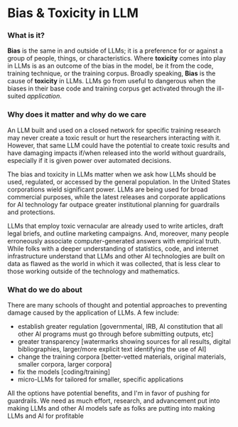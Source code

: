 # Bias & Toxicity in LLM

### What is it?

**Bias** is the same in and outside of LLMs; it is a preference for or against a group of people, things, or characteristics. Where **toxicity** comes into play in LLMs is as an outcome of the bias in the model, be it from the code, training technique, or the training corpus. Broadly speaking, **Bias** is the cause of **toxicity** in LLMs. LLMs go from useful to dangerous when the biases in their base code and training corpus get activated through the ill-suited *application*.

### Why does it matter and why do we care

An LLM built and used on a closed network for specific training research may never create a toxic result or hurt the researchers interacting with it. However, that same LLM could have the potential to create toxic results and have damaging impacts if/when released into the world without guardrails, especially if it is given power over automated decisions. 

The bias and toxicity in LLMs matter when we ask how LLMs should be used, regulated, or accessed by the general population. In the United States corporations wield significant power. LLMs are being used for broad commercial purposes, while the latest releases and corporate applications for AI technology far outpace greater institutional planning for guardrails and protections. 

LLMs that employ toxic vernacular are already used to write articles, draft legal briefs, and outline marketing campaigns. And, moreover, many people erroneously associate computer-generated answers with empirical truth. While folks with a deeper understanding of statistics, code, and internet infrastructure understand that LLMs and other AI technologies are built on data as flawed as the world in which it was collected, that is less clear to those working outside of the technology and mathematics.

### What do we do about

There are many schools of thought and potential approaches to preventing damage caused by the application of LLMs. A few include:

* establish greater regulation [governmental, IRB, AI constitution that all other AI programs must go through before submitting outputs, etc]
* greater transparency [watermarks showing sources for all results, digital bibliographies, larger/more explicit text identifying the use of AI]
* change the training corpora [better-vetted materials, original materials, smaller corpora, larger corpora]
* fix the models [coding/training]
* micro-LLMs for tailored for smaller, specific applications

All the options have potential benefits, and I'm in favor of pushing for guardrails. We need as much effort, research, and advancement put into making LLMs and other AI models safe as folks are putting into making LLMs and AI for profitable

